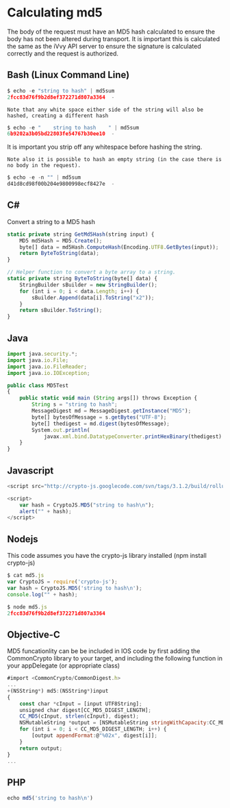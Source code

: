# Calculating md5

The body of the request must have an MD5 hash calculated to ensure the body has not been altered during transport. It is important this is calculated the same as the iVvy API server to ensure the signature is calculated correctly and the request is authorized.

## Bash \(Linux Command Line\)

```javascript
$ echo -e "string to hash" | md5sum
2fcc83d76f9b2d8ef372271d807a3364  -
```

`Note that any white space either side of the string will also be hashed, creating a different hash`

```javascript
$ echo -e "    string to hash    " | md5sum
6b9202a3b05bd22803fe54767b30ee10  -
```

It is important you strip off any whitespace before hashing the string.

`Note also it is possible to hash an empty string (in the case there is no body in the request).`

```javascript
$ echo -e -n "" | md5sum 
d41d8cd98f00b204e9800998ecf8427e  -
```

## C\#

Convert a string to a MD5 hash

```javascript
static private string GetMd5Hash(string input) {
    MD5 md5Hash = MD5.Create();
    byte[] data = md5Hash.ComputeHash(Encoding.UTF8.GetBytes(input));
    return ByteToString(data);
}

// Helper function to convert a byte array to a string.
static private string ByteToString(byte[] data) {
    StringBuilder sBuilder = new StringBuilder();
    for (int i = 0; i < data.Length; i++) {
        sBuilder.Append(data[i].ToString("x2"));
    }
    return sBuilder.ToString();
}
```

## Java

```javascript
import java.security.*;
import java.io.File;
import java.io.FileReader;
import java.io.IOException;

public class MD5Test
{
    public static void main (String args[]) throws Exception {
        String s = "string to hash";
        MessageDigest md = MessageDigest.getInstance("MD5");
        byte[] bytesOfMessage = s.getBytes("UTF-8");
        byte[] thedigest = md.digest(bytesOfMessage);
        System.out.println(
            javax.xml.bind.DatatypeConverter.printHexBinary(thedigest).toLowerCase());
    }
}
```

## Javascript

```javascript
<script src="http://crypto-js.googlecode.com/svn/tags/3.1.2/build/rollups/md5.js"></script>

<script>
    var hash = CryptoJS.MD5("string to hash\n");
    alert("" + hash);
</script>
```

## Nodejs

This code assumes you have the crypto-js library installed \(npm install crypto-js\)

```javascript
$ cat md5.js 
var CryptoJS = require('crypto-js');
var hash = CryptoJS.MD5('string to hash\n');
console.log("" + hash);

$ node md5.js 
2fcc83d76f9b2d8ef372271d807a3364
```

## Objective-C

MD5 funcationlity can be be included in IOS code by first adding the CommonCrypto library to your target, and including the following function in your appDelegate \(or appropriate class\)

```javascript
#import <CommonCrypto/CommonDigest.h>
...
+(NSString*) md5:(NSString*)input
{
    const char *cInput = [input UTF8String];
    unsigned char digest[CC_MD5_DIGEST_LENGTH];
    CC_MD5(cInput, strlen(cInput), digest);    
    NSMutableString *output = [NSMutableString stringWithCapacity:CC_MD5_DIGEST_LENGTH * 2];
    for (int i = 0; i < CC_MD5_DIGEST_LENGTH; i++) {
        [output appendFormat:@"%02x", digest[i]];
    }
    return output;
}
...
```

## PHP

```javascript
echo md5('string to hash\n')
```

